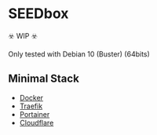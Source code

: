 # SEEDbox

☣️ WIP ☣️

Only tested with Debian 10 (Buster) (64bits)
## Minimal Stack
- [Docker](https://www.docker.com/)
- [Traefik](https://traefik.io/)
- [Portainer](https://www.portainer.io/)
- [Cloudflare](https://www.cloudflare.com/)